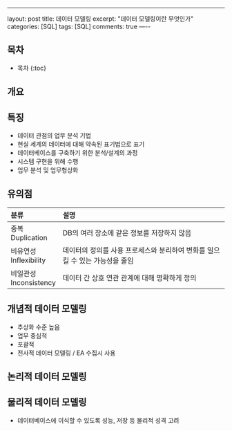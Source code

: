 ---
layout: post
title: 데이터 모델링
excerpt: "데이터 모델링이란 무엇인가"
categories: [SQL]
tags: [SQL]
comments: true
—--

## 목차

* 목차
{:toc}

## 개요

## 특징

* 데이터 관점의 업무 분석 기법
* 현실 세계의 데이터에 대해 약속된 표기법으로 표기
* 데이터베이스를 구축하기 위한 분석/설계의 과정
* 시스템 구현을 위해 수행
* 업무 분석 및 업무형상화

## 유의점

| 분류 | 설명 |
|:--|:--|
| 중복<br>Duplication | DB의 여러 장소에 같은 정보를 저장하지 않음 |
| 비유연성<br>Inflexibility | 데이터의 정의를 사용 프로세스와 분리하여 변화를 일으킬 수 있는 가능성을 줄임 |
| 비일관성<br>Inconsistency | 데이터 간 상호 연관 관계에 대해 명확하게 정의 |

## 개념적 데이터 모델링

* 추상화 수준 높음
* 업무 중심적
* 포괄적
* 전사적 데이터 모델링 / EA 수집시 사용

## 논리적 데이터 모델링

## 물리적 데이터 모델링

* 데이터베이스에 이식할 수 있도록 성능, 저장 등 물리적 성격 고려